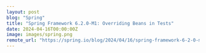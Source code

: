 ```yaml
---
layout: post
blog: "Spring"
title: "Spring Framework 6.2.0-M1: Overriding Beans in Tests"
date: 2024-04-16T00:00:00Z
image: images/spring.png
remote_url: "https://spring.io/blog/2024/04/16/spring-framework-6-2-0-m1-overriding-beans-in-tests"
---
```

